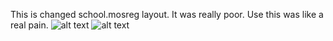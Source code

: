 This is changed school.mosreg layout. It was really poor. Use this was like a real pain.
![alt text](https://i.ibb.co/K0bvmTC/k-KKIFh255-U.jpg)
![alt text](https://i.ibb.co/q062DTp/r-Fj-Ycl2n0z8.jpg)
